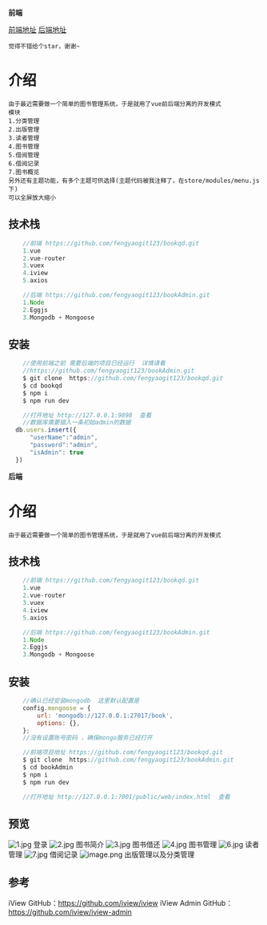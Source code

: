 **前端**
    
   [前端地址](https://github.com/fengyaogit123/bookqd.git)
   [后端地址](https://github.com/fengyaogit123/bookAdmin.git)
    
	觉得不错给个star，谢谢~
    
# 介绍
    由于最近需要做一个简单的图书管理系统，于是就用了vue前后端分离的开发模式
	模块
	1.分类管理
	2.出版管理
	3.读者管理
	4.图书管理
	5.借阅管理
	6.借阅记录
	7.图书概览
	另外还有主题功能，有多个主题可供选择(主题代码被我注释了，在store/modules/menu.js下) 
	可以全屏放大缩小
## 技术栈
```js
    //前端 https://github.com/fengyaogit123/bookqd.git
    1.vue
    2.vue-router
    3.vuex
    4.iview
    5.axios

    //后端 https://github.com/fengyaogit123/bookAdmin.git
    1.Node
    2.Eggjs
    3.Mongodb + Mongoose

```

## 安装
```js
    //使用前端之前 需要后端的项目已经运行  详情请看
    //https://github.com/fengyaogit123/bookAdmin.git
    $ git clone  https://github.com/fengyaogit123/bookqd.git
    $ cd bookqd
    $ npm i
    $ npm run dev 

    //打开地址 http://127.0.0.1:9898  查看
    //数据库需要插入一条初始admin的数据
  db.users.insert({
      "userName":"admin",
      "password":"admin",
      "isAdmin": true
  })
```

**后端**
# 介绍
    由于最近需要做一个简单的图书管理系统，于是就用了vue前后端分离的开发模式

## 技术栈
```js
    //前端 https://github.com/fengyaogit123/bookqd.git
    1.vue
    2.vue-router
    3.vuex
    4.iview
    5.axios

    //后端 https://github.com/fengyaogit123/bookAdmin.git
    1.Node
    2.Eggjs
    3.Mongodb + Mongoose

```

## 安装
```js
    //确认已经安装mongodb  这里默认配置是 
    config.mongoose = {
        url: 'mongodb://127.0.0.1:27017/book',
        options: {},
    };
    //没有设置账号密码 ，确保mongo服务已经打开

    //前端项目地址 https://github.com/fengyaogit123/bookqd.git
    $ git clone  https://github.com/fengyaogit123/bookAdmin.git
    $ cd bookAdmin
    $ npm i
    $ npm run dev 

    //打开地址 http://127.0.0.1:7001/public/web/index.html  查看
```
## 预览
   ![1.jpg](http://ooaa8syjw.bkt.clouddn.com/FkmDqxC6VB7b_wUmv464shTpeX1f)
   登录
   ![2.jpg](http://ooaa8syjw.bkt.clouddn.com/FhIHskYQivj5H56uqaaG1YsKeGmg)
   图书简介
   ![3.jpg](http://ooaa8syjw.bkt.clouddn.com/Fny0qZU463t12CQelfTTw4IKhMGp)
   图书借还
   ![4.jpg](http://ooaa8syjw.bkt.clouddn.com/Fl2aCFTZuHHDcnIOvYdIMYJKU79S)
   图书管理
   ![6.jpg](http://ooaa8syjw.bkt.clouddn.com/Fg_yAJ1vj3MJ_1CErWnYnAeuskwe)
   读者管理
   ![7.jpg](http://ooaa8syjw.bkt.clouddn.com/Fm-scuetubCUorxdifCBSL1073ZT)
   借阅记录
   ![image.png](http://ooaa8syjw.bkt.clouddn.com/FuzYQxIVnh0tx_zLt_s70KK_K5e2)
   出版管理以及分类管理
   
 ## 参考
 iView GitHub：https://github.com/iview/iview
 iView Admin GitHub：https://github.com/iview/iview-admin

